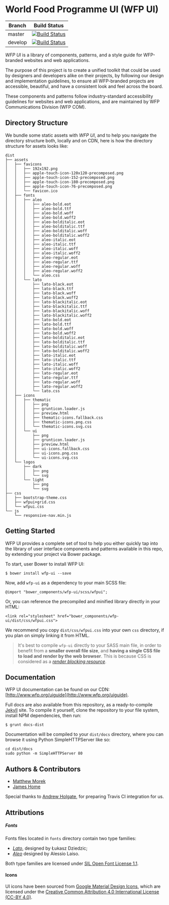 # World Food Programme UI (WFP UI)

Branch  | Build Status
--------|-------------
master  | [![Build Status](https://travis-ci.org/wfp/ui.svg?branch=master)](https://travis-ci.org/wfp/ui)
develop | [![Build Status](https://travis-ci.org/wfp/ui.svg?branch=develop)](https://travis-ci.org/wfp/ui)

_WFP UI_ is a library of components, patterns, and a style guide for WFP-branded websites and web applications.

The purpose of this project is to create a unified toolkit that could be used by designers and developers alike on their projects, by following our design and implementation guidelines, to ensure all WFP-branded projects are accessible, beautiful, and have a consistent look and feel across the board.

These components and patterns follow industry-standard accessibility guidelines for websites and web applications, and are maintained by WFP Communications Division (WFP COM).

## Directory Structure
We bundle some static assets with _WFP UI_, and to help you navigate the directory structure both, locally and on CDN, here is how the directory structure for assets looks like:

```
dist
├── assets
│   ├── favicons
│   │   ├── 192x192.png
│   │   ├── apple-touch-icon-120x120-precomposed.png
│   │   ├── apple-touch-icon-152-precomposed.png
│   │   ├── apple-touch-icon-180-precomposed.png
│   │   ├── apple-touch-icon-76-precomposed.png
│   │   └── favicon.ico
│   ├── fonts
│   │   ├── aleo
│   │   │   ├── aleo-bold.eot
│   │   │   ├── aleo-bold.ttf
│   │   │   ├── aleo-bold.woff
│   │   │   ├── aleo-bold.woff2
│   │   │   ├── aleo-bolditalic.eot
│   │   │   ├── aleo-bolditalic.ttf
│   │   │   ├── aleo-bolditalic.woff
│   │   │   ├── aleo-bolditalic.woff2
│   │   │   ├── aleo-italic.eot
│   │   │   ├── aleo-italic.ttf
│   │   │   ├── aleo-italic.woff
│   │   │   ├── aleo-italic.woff2
│   │   │   ├── aleo-regular.eot
│   │   │   ├── aleo-regular.ttf
│   │   │   ├── aleo-regular.woff
│   │   │   ├── aleo-regular.woff2
│   │   │   └── aleo.css
│   │   └── lato
│   │       ├── lato-black.eot
│   │       ├── lato-black.ttf
│   │       ├── lato-black.woff
│   │       ├── lato-black.woff2
│   │       ├── lato-blackitalic.eot
│   │       ├── lato-blackitalic.ttf
│   │       ├── lato-blackitalic.woff
│   │       ├── lato-blackitalic.woff2
│   │       ├── lato-bold.eot
│   │       ├── lato-bold.ttf
│   │       ├── lato-bold.woff
│   │       ├── lato-bold.woff2
│   │       ├── lato-bolditalic.eot
│   │       ├── lato-bolditalic.ttf
│   │       ├── lato-bolditalic.woff
│   │       ├── lato-bolditalic.woff2
│   │       ├── lato-italic.eot
│   │       ├── lato-italic.ttf
│   │       ├── lato-italic.woff
│   │       ├── lato-italic.woff2
│   │       ├── lato-regular.eot
│   │       ├── lato-regular.ttf
│   │       ├── lato-regular.woff
│   │       ├── lato-regular.woff2
│   │       └── lato.css
│   ├── icons
│   │   ├── thematic
│   │   │   ├── png
│   │   │   ├── grunticon.loader.js
│   │   │   ├── preview.html
│   │   │   ├── thematic-icons.fallback.css
│   │   │   ├── thematic-icons.png.css
│   │   │   └── thematic-icons.svg.css
│   │   └── ui
│   │       ├── png
│   │       ├── grunticon.loader.js
│   │       ├── preview.html
│   │       ├── ui-icons.fallback.css
│   │       ├── ui-icons.png.css
│   │       └── ui-icons.svg.css
│   └── logos
│       ├── dark
│       │   ├── png
│       │   └── svg
│       └── light
│           ├── png
│           └── svg
├── css
│   ├── bootstrap-theme.css
│   ├── wfpui+grid.css
│   └── wfpui.css
└── js
    └── responsive-nav.min.js
```

## Getting Started
WFP UI provides a complete set of tool to help you either quickly tap into the library of user interface components and patterns available in this repo, by extending your project via Bower package.

To start, user Bower to install WFP UI:

```
$ bower install wfp-ui --save
```

Now, add `wfp-ui` as a dependency to your main SCSS file:

```
@import "bower_components/wfp-ui/scss/wfpui";
```

Or, you can reference the precompiled and minified library directly in your HTML:

```
<link rel="stylesheet" href="bower_components/wfp-ui/dist/css/wfpui.css">
```

We recommend you copy `dist/css/wfpui.css` into your own `css` directory, if you plan on simply linking it from HTML.

> It's best to compile `wfp-ui` directly to your SASS main file, in order to benefit from a **smaller overall file size**, and **having a single CSS file to load and render by the web browser**.
> This is because CSS is considered as a [_render blocking resource_](https://developers.google.com/web/fundamentals/performance/critical-rendering-path/render-blocking-css).

## Documentation
WFP UI documentation can be found on our CDN: [http://www.wfp.org/uiguide](http://www.wfp.org/uiguide).

Full docs are also available from this repository, as a ready-to-compile [Jekyll](https://github.com/jekyll/jekyll) site. To compile it yourself, clone the repository to your file system, install NPM dependencies, then run:

```
$ grunt docs-dist
```

Documentation will be compiled to your `dist/docs` directory, where you can browse it using Python SimpleHTTPServer like so:

```
cd dist/docs
sudo python -m SimpleHTTPServer 80
```

## Authors & Contributors
- [Matthew Morek](https://github.com/matthewmorek)
- [James Home](https://github.com/jrah)

Special thanks to [Andrew Holgate](https://github.com/andrewholgate), for preparing Travis CI integration for us.

## Attributions

##### Fonts
Fonts files located in `fonts` directory contain two type families:

- [*Lato*](https://www.google.com/fonts/specimen/Lato), designed by Łukasz Dziedzic;
- [*Aleo*](http://www.fontfabric.com/aleo-free-font/) designed by Alessio Laiso.

Both type families are licensed under [SIL Open Font License 1.1](http://scripts.sil.org/OFL).

#### Icons
UI icons have been sourced from [Google Material Design Icons](https://github.com/google/material-design-icons), which are licensed under the [Creative Common Attribution 4.0 International License (CC-BY 4.0)](http://creativecommons.org/licenses/by/4.0/).
